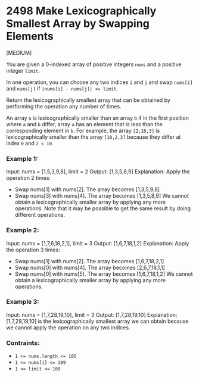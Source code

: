 # 2498 Make Lexicographically Smallest Array by Swapping Elements

[MEDIUM]

You are given a 0-indexed array of positive integers `nums` and a positive integer `limit`.

In one operation, you can choose any two indices `i` and `j` and swap `nums[i]` and `nums[j]` if `|nums[i] - nums[j]| <= limit`.

Return the lexicographically smallest array that can be obtained by performing the operation any number of times.

An array `a` is lexicographically smaller than an array `b` if in the first position where `a` and `b` differ,
array `a` has an element that is less than the corresponding element in `b`.
For example, the array `[2,10,3]` is lexicographically smaller than the array `[10,2,3]` because they differ at index `0` and `2 < 10`.

### Example 1:

Input: nums = [1,5,3,9,8], limit = 2
Output: [1,3,5,8,9]
Explanation: Apply the operation 2 times:

- Swap nums[1] with nums[2]. The array becomes [1,3,5,9,8]
- Swap nums[3] with nums[4]. The array becomes [1,3,5,8,9]
  We cannot obtain a lexicographically smaller array by applying any more operations.
  Note that it may be possible to get the same result by doing different operations.

### Example 2:

Input: nums = [1,7,6,18,2,1], limit = 3
Output: [1,6,7,18,1,2]
Explanation: Apply the operation 3 times:

- Swap nums[1] with nums[2]. The array becomes [1,6,7,18,2,1]
- Swap nums[0] with nums[4]. The array becomes [2,6,7,18,1,1]
- Swap nums[0] with nums[5]. The array becomes [1,6,7,18,1,2]
  We cannot obtain a lexicographically smaller array by applying any more operations.

### Example 3:

Input: nums = [1,7,28,19,10], limit = 3
Output: [1,7,28,19,10]
Explanation: [1,7,28,19,10] is the lexicographically smallest array we can obtain because we cannot apply the operation on any two indices.

### Contraints:

- `1 <= nums.length <= 105`
- `1 <= nums[i] <= 109`
- `1 <= limit <= 109`
